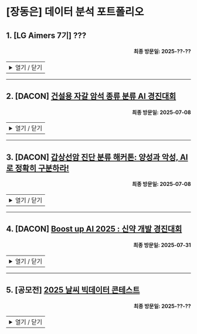 # [장동은] 데이터 분석 포트폴리오

## 1. [LG Aimers 7기] ???
#### <div align='right'>최종 방문일: 2025-??-??</div>

<table>
<tr>
<td>
<details>
<summary>열기 / 닫기</summary>
  
### 분석 개요

### 분석 대상

### 분석 방안

### 분석 결과

### 개선점

</details>
</td>
</tr>
</table>

---

## 2. [DACON] [건설용 자갈 암석 종류 분류 AI 경진대회](https://dacon.io/competitions/official/236471/overview/description)
#### <div align='right'>최종 방문일: 2025-07-08</div>

<table>
<tr>
<td>
<details>
<summary>열기 / 닫기</summary>

### 분석 개요
* 자갈의 암석 종류는 콘크리트와 아스팔트의 품질에 직접적인 영향을 미치므로, 정확한 분류가 요구된다.
* 기존 수작업 방식은 많은 시간과 비용이 소요될 뿐 아니라, 검사자의 숙련도에 따라 정확도에 편차가 발생하는 한계가 있다.
* 건설용 자갈 이미지를 활용해 암석 종류를 분류하는 AI 알고리즘 개발을 목표로 한다.

### 분석 대상

### 분석 방안

### 분석 결과

### 개선점

</details>
</td>
</tr>
</table>
  
---

## 3. [DACON] [갑상선암 진단 분류 해커톤: 양성과 악성, AI로 정확히 구분하라!](https://dacon.io/competitions/official/236488/overview/description)
#### <div align='right'>최종 방문일: 2025-07-08</div>

<table>
<tr>
<td>
<details>
<summary>열기 / 닫기</summary>

### 분석 개요

### 분석 대상

### 분석 방안

### 분석 결과

### 개선점

</details>
</td>
</tr>
</table>

---

## 4. [DACON] [Boost up AI 2025 : 신약 개발 경진대회](https://dacon.io/competitions/official/236518/overview/description)
#### <div align='right'>최종 방문일: 2025-07-31</div>

<table>
<tr>
<td>
<details>
<summary>열기 / 닫기</summary>

### 분석 개요

### 분석 대상

### 분석 방안

### 분석 결과

### 개선점

</details>
</td>
</tr>
</table>

---

## 5. [공모전] [2025 날씨 빅데이터 콘테스트](https://bd.kma.go.kr/contest/main.do)
#### <div align='right'>최종 방문일: 2025-??-??</div>

<table>
<tr>
<td>
<details>
<summary>열기 / 닫기</summary>

### 분석 개요

### 분석 대상

### 분석 방안

### 분석 결과

### 개선점

</details>
</td>
</tr>
</table>

